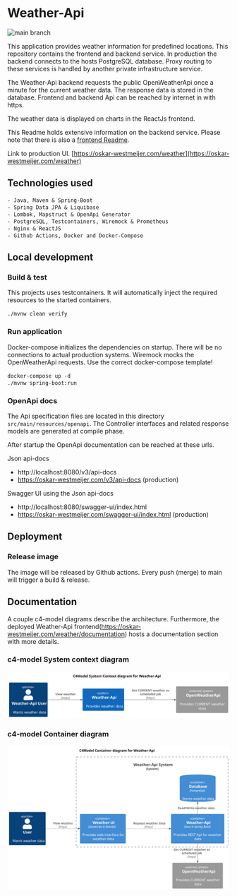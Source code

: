 # Weather-Api

![main branch](https://github.com/OskarWestmeijer/weather-api/actions/workflows/main-build-test-release-deploy.yml/badge.svg)

This application provides weather information for predefined locations. This repository contains the frontend and
backend service. In production the backend connects to the hosts PostgreSQL database.
Proxy routing to these services is handled by another private infrastructure service.

The Weather-Api backend requests the public OpenWeatherApi once a minute for the current weather data. The response data is stored
in the database. Frontend and backend Api can be reached by internet in with https.

The weather data is displayed on charts in the ReactJs frontend.

This Readme holds extensive information on the backend service. Please note that there is also
a [frontend Readme](frontend/README.md).

Link to production UI. [https://oskar-westmeijer.com/weather](https://oskar-westmeijer.com/weather)

## Technologies used

```
- Java, Maven & Spring-Boot
- Spring Data JPA & Liquibase 
- Lombok, Mapstruct & OpenApi Generator 
- PostgreSQL, Testcontainers, Wiremock & Prometheus
- Nginx & ReactJS
- Github Actions, Docker and Docker-Compose
```

## Local development

### Build & test

This projects uses testcontainers. It will automatically inject the required resources to the started containers.

```
./mvnw clean verify
```

### Run application

Docker-compose initializes the dependencies on startup. There will be no connections to actual production systems.
Wiremock mocks the OpenWeatherApi requests. Use the correct docker-compose template!

```
docker-compose up -d
./mvnw spring-boot:run 
```

### OpenApi docs

The Api specification files are located in this directory `src/main/resources/openapi`. The Controller interfaces and related response
models are generated at compile phase.

After startup the OpenApi documentation can be reached at these urls.

Json api-docs

- http://localhost:8080/v3/api-docs
- https://oskar-westmeijer.com/v3/api-docs (production)

Swagger UI using the Json api-docs

- http://localhost:8080/swagger-ui/index.html
- https://oskar-westmeijer.com/swagger-ui/index.html (production)

## Deployment

### Release image

The image will be released by Github actions. Every push (merge) to main will trigger a build & release.

## Documentation

A couple c4-model diagrams describe the architecture.
Furthermore, the deployed Weather-Api frontend(https://oskar-westmeijer.com/weather/documentation) hosts a documentation
section with more details.

### c4-model System context diagram

![Alt c4-model system context diagram](frontend/public/images/c4_context.svg)

### c4-model Container diagram

![Alt c4-model container diagram](frontend/public/images/c4_container.svg)